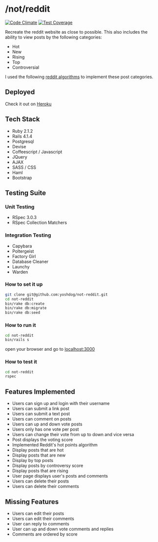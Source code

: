 # /not/reddit
[![Code Climate](https://codeclimate.com/github/yoshdog/not-reddit/badges/gpa.svg)](https://codeclimate.com/github/yoshdog/not-reddit)
[![Test Coverage](https://codeclimate.com/github/yoshdog/not-reddit/badges/coverage.svg)](https://codeclimate.com/github/yoshdog/not-reddit)

Recreate the reddit website as close to possible. This also includes the ability to view posts by the following categories:
* Hot
* New
* Rising
* Top
* Controversial

I used the following [reddit algorithms](https://github.com/reddit/reddit/blob/master/r2/r2/lib/db/_sorts.pyx) to implement these post categories.

## Deployed
Check it out on [Heroku](http://not-reddit.herokuapp.com/)

## Tech Stack
* Ruby 2.1.2
* Rails 4.1.4
* Postgresql
* Devise
* Coffeescript / Javascript
* JQuery
* AJAX
* SASS / CSS
* Haml
* Bootstrap

## Testing Suite
### Unit Testing
* RSpec 3.0.3
* RSpec Collection Matchers

### Integration Testing
* Capybara
* Poltergeist
* Factory Girl
* Database Cleaner
* Launchy
* Warden

### How to set it up
```sh
git clone git@github.com:yoshdog/not-reddit.git
cd not-reddit
bin/rake db:create
bin/rake db:migrate
bin/rake db:seed
```

### How to run it
```sh
cd not-reddit
bin/rails s
```

open your browser and go to [localhost:3000](http://localhost:3000)

### How to test it
```sh
cd not-reddit
rspec
```

## Features Implemented
* Users can sign up and login with their username
* Users can submit a link post
* Users can submit a text post
* Users can comment on posts
* Users can up and down vote posts 
* Users only has one vote per post
* Users can change their vote from up to down and vice versa
* Post displays the voting score
* Implemented Reddit's hot points algorithm
* Display posts that are hot
* Display posts that are new
* Display by top posts
* Display posts by controversy score
* Display posts that are rising
* User page displays user's posts and comments
* Users can delete their posts
* Users can delete their comments

## Missing Features
* Users can edit their posts
* Users can edit their comments
* User can reply to comments
* User can up and down vote comments and replies
* Comments are ordered by score

